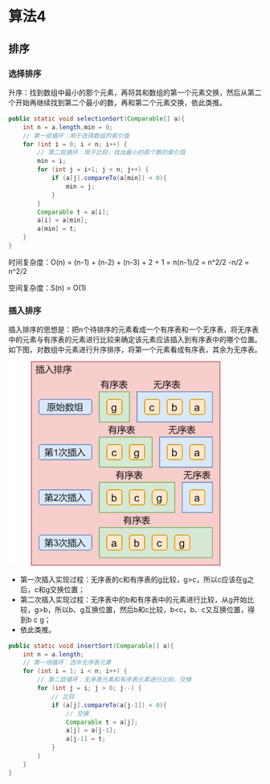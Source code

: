 # 算法4

## 排序

### 选择排序

升序：找到数组中最小的那个元素，再将其和数组的第一个元素交换，然后从第二个开始再继续找到第二个最小的数，再和第二个元素交换，依此类推。

```java
public static void selectionSort(Comparable[] a){
    int n = a.length,min = 0;
    // 第一层循环：用于选择数组的索引值
    for (int i = 0; i < n; i++) {
        // 第二层循环：用于比较，找出最小的那个数的索引值
        min = i;
        for (int j = i+1; j < n; j++) {
            if (a[j].compareTo(a[min]) < 0){
                min = j;
            }
        }
        Comparable t = a[i];
        a[i] = a[min];
        a[min] = t;
    }
}
```

时间复杂度：O(n) = (n-1) + (n-2) + (n-3) + 2 + 1 = n(n-1)/2 = n^2/2 -n/2 = n^2/2

空间复杂度：S(n) = O(1)

### 插入排序

插入排序的思想是：把n个待排序的元素看成一个有序表和一个无序表，将无序表中的元素与有序表的元素进行比较来确定该元素应该插入到有序表中的哪个位置。如下图，对数组中元素进行升序排序，将第一个元素看成有序表，其余为无序表。

<img src="img/algorithm_1_插入排序.png" style="zoom:50%;" />

- 第一次插入实现过程：无序表的c和有序表的g比较，g>c，所以c应该在g之后，c和g交换位置；
- 第二次插入实现过程：无序表中的b和有序表中的元素进行比较，从g开始比较，g>b，所以b、g互换位置，然后b和c比较，b<c，b、c又互换位置，得到b c g；
- 依此类推。

```java
public static void insertSort(Comparable[] a){
    int n = a.length;
    // 第一场循环：选中无序表元素
    for (int i = 1; i < n; i++) {
        // 第二层循环：无序表元素和有序表元素进行比较、交换
        for (int j = i; j > 0; j--) {
            // 比较
            if (a[j].compareTo(a[j-1]) < 0){
                // 交换
                Comparable t = a[j];
        		a[j] = a[j-1];
        		a[j-1] = t;
            }
        }
    }
}
```



































